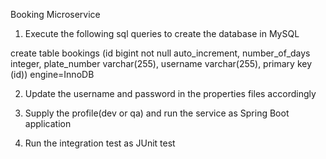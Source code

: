 Booking Microservice

1. Execute the following sql queries to create the database in MySQL

create table bookings (id bigint not null auto_increment, number_of_days integer, plate_number varchar(255), username varchar(255), primary key (id)) engine=InnoDB

2. Update the username and password in the properties files accordingly

3. Supply the profile(dev or qa) and run the service as Spring Boot application

4. Run the integration test as JUnit test